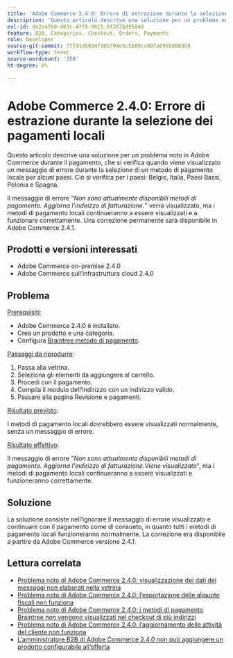 ```yaml
---
title: 'Adobe Commerce 2.4.0: Errore di estrazione durante la selezione dei pagamenti locali'
description: 'Questo articolo descrive una soluzione per un problema noto in Adobe Commerce durante il pagamento, che si verifica quando viene visualizzato un messaggio di errore durante la selezione di un metodo di pagamento locale per alcuni paesi. Ciò si verifica per i paesi: Belgio, Italia, Paesi Bassi, Polonia e Spagna.'
exl-id: de2eafb0-d03c-4ff8-9615-0f2676d95848
feature: B2B, Categories, Checkout, Orders, Payments
role: Developer
source-git-commit: 77f41d6034f985794e5c5b89cc007a69858683b9
workflow-type: tm+mt
source-wordcount: '350'
ht-degree: 0%

---
```


# Adobe Commerce 2.4.0: Errore di estrazione durante la selezione dei pagamenti locali

Questo articolo descrive una soluzione per un problema noto in Adobe Commerce durante il pagamento, che si verifica quando viene visualizzato un messaggio di errore durante la selezione di un metodo di pagamento locale per alcuni paesi. Ciò si verifica per i paesi: Belgio, Italia, Paesi Bassi, Polonia e Spagna.

Il messaggio di errore &quot;*Non sono attualmente disponibili metodi di pagamento. Aggiorna l&#39;indirizzo di fatturazione.*&quot; verrà visualizzato, ma i metodi di pagamento locali continueranno a essere visualizzati e a funzionare correttamente. Una correzione permanente sarà disponibile in Adobe Commerce 2.4.1.

## Prodotti e versioni interessati

* Adobe Commerce on-premise 2.4.0
* Adobe Commerce sull’infrastruttura cloud 2.4.0

## Problema

<u>Prerequisiti</u>:

* Adobe Commerce 2.4.0 è installato.
* Crea un prodotto e una categoria.
* Configura [Braintree metodo di pagamento](https://developer.adobe.com/commerce/webapi/graphql/payment-methods/braintree/).

<u>Passaggi da riprodurre</u>:

1. Passa alla vetrina.
1. Seleziona gli elementi da aggiungere al carrello.
1. Procedi con il pagamento.
1. Compila il modulo dell’indirizzo con un indirizzo valido.
1. Passare alla pagina Revisione e pagamenti.

<u>Risultato previsto</u>:

I metodi di pagamento locali dovrebbero essere visualizzati normalmente, senza un messaggio di errore.

<u>Risultato effettivo</u>:

Il messaggio di errore &quot;*Non sono attualmente disponibili metodi di pagamento. Aggiorna l&#39;indirizzo di fatturazione.Viene visualizzato*&quot;, ma i metodi di pagamento locali continueranno a essere visualizzati e funzioneranno correttamente.

## Soluzione

La soluzione consiste nell&#39;ignorare il messaggio di errore visualizzato e continuare con il pagamento come di consueto, in quanto tutti i metodi di pagamento locali funzioneranno normalmente. La correzione era disponibile a partire da Adobe Commerce versione 2.4.1.

## Lettura correlata

* [Problema noto di Adobe Commerce 2.4.0: visualizzazione dei dati dei messaggi non elaborati nella vetrina](/help/troubleshooting/storefront/magento-2-4-0-issue-storefront-raw-message-data-display.md)
* [Problema noto di Adobe Commerce 2.4.0: l’esportazione delle aliquote fiscali non funziona](/help/troubleshooting/miscellaneous/magento-2-4-0-known-issue-export-tax-rates-does-not-work.md)
* [Problema noto di Adobe Commerce 2.4.0: i metodi di pagamento Braintree non vengono visualizzati nel checkout di più indirizzi](/help/troubleshooting/payments/magento-2-4-0-braintree-not-in-multiple-addresses-checkout.md)
* [Problema noto di Adobe Commerce 2.4.0: l’aggiornamento delle attività del cliente non funziona](/help/troubleshooting/miscellaneous/magento-2-4-0-refresh-on-customer-activities-does-not-work.md)
* [L’amministratore B2B di Adobe Commerce 2.4.0 non può aggiungere un prodotto configurabile all’offerta](/help/troubleshooting/miscellaneous/magento-2-4-0-b2b-admin-can-t-add-configurable-product-to-quote.md)
